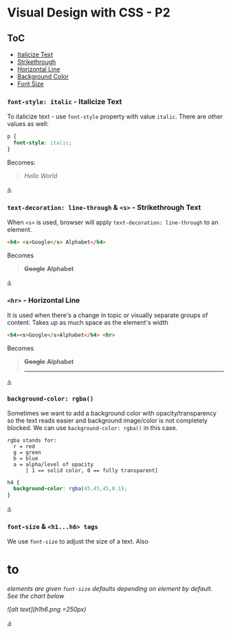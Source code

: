 # Visual Design with CSS - P2

## ToC
* [Italicize Text](#) 
* [Strikethrough](#)
* [Horizontal Line](#)
* [Background Color](#)
* [Font Size](#)

### `font-style: italic` - Italicize Text

To italicize text - use `font-style` property with value `italic`. There are other values as well:

```css
p {
  font-style: italic;
}
```
Becomes:

> *Hello World*
  
[🔝](#toc)  
  
### `text-decoration: line-through` & `<s>` - Strikethrough Text

When `<s>` is used, browser will apply `text-decoration: line-through` to an element.
  
```html
<h4> <s>Google</s> Alphabet</h4>
```

Becomes

> **~~Google~~** **Alphabet**

  
[🔝](#toc)  

### `<hr>` - Horizontal Line

It is used when there's a change in topic or visually separate groups of content. Takes up as much space as the element's width

```html
<h4><s>Google</s>Alphabet</h4> <hr>     
```
Becomes

>  **~~Google~~** **Alphabet**
> <hr>
  
[🔝](#toc)  

### `background-color: rgba()`

Sometimes we want to add a background color with opacity/transparency so the text reads easier and background image/color is not completely blocked. We can use `background-color: rgba()` in this case. 
```
rgba stands for:
  r = red
  g = green
  b = blue
  a = alpha/level of opacity 
      [ 1 == solid color, 0 == fully transparent]
```

```css
h4 {
  background-color: rgba(45,45,45,0.1);
}
```
  
[🔝](#toc)  

### `font-size` & `<h1...h6> tags`

We use `font-size` to adjust the size of a text. Also <h1> to <h6> elements are given `font-size` defaults depending on <h> element by default. See the chart below
  
![alt text](h1h6.png =250px)
  
  
  
[🔝](#toc)  
  
  
  
